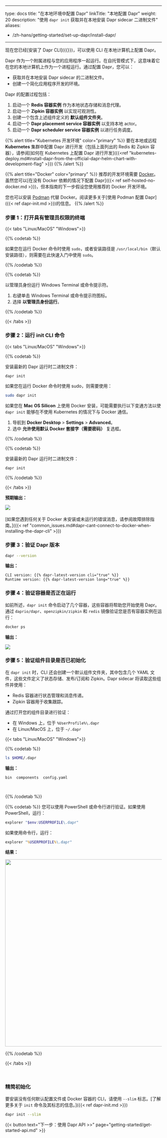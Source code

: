 
---
type: docs
title: "在本地环境中配置 Dapr"
linkTitle: "本地配置 Dapr"
weight: 20
description: "使用 `dapr init` 获取并在本地安装 Dapr sidecar 二进制文件"
aliases:
  - /zh-hans/getting-started/set-up-dapr/install-dapr/
---

现在您已经[安装了 Dapr CLI]({{<ref install-dapr-cli.md>}})，可以使用 CLI 在本地计算机上配置 Dapr。

Dapr 作为一个附属进程与您的应用程序一起运行。在自托管模式下，这意味着它在您的本地计算机上作为一个进程运行。通过配置 Dapr，您可以：

- 获取并在本地安装 Dapr sidecar 的二进制文件。
- 创建一个简化应用程序开发的环境。

Dapr 的配置过程包括：

1. 启动一个 **Redis 容器实例** 作为本地状态存储和消息代理。
2. 启动一个 **Zipkin 容器实例** 以实现可观测性。
3. 创建一个包含上述组件定义的 **默认组件文件夹**。
4. 启动一个 **Dapr placement service 容器实例** 以支持本地 actor。
5. 启动一个 **Dapr scheduler service 容器实例** 以进行任务调度。

{{% alert title="Kubernetes 开发环境" color="primary" %}}
要在本地或远程 **Kubernetes** 集群中配置 Dapr 进行开发（包括上面列出的 Redis 和 Zipkin 容器），请参阅[如何在 Kubernetes 上配置 Dapr 进行开发]({{<ref "kubernetes-deploy.md#install-dapr-from-the-official-dapr-helm-chart-with-development-flag" >}})
{{% /alert %}}

{{% alert title="Docker" color="primary" %}}
推荐的开发环境需要 [Docker](https://docs.docker.com/install/)。虽然您可以[在没有 Docker 依赖的情况下配置 Dapr]({{< ref self-hosted-no-docker.md >}})，但本指南的下一步假设您使用推荐的 Docker 开发环境。

您也可以安装 [Podman](https://podman.io/) 代替 Docker。阅读更多关于[使用 Podman 配置 Dapr]({{< ref dapr-init.md >}})的信息。
{{% /alert %}}

### 步骤 1：打开具有管理员权限的终端

{{< tabs "Linux/MacOS" "Windows">}}

{{% codetab %}}

如果您在运行 Docker 命令时使用 `sudo`，或者安装路径是 `/usr/local/bin`（默认安装路径），则需要在此快速入门中使用 `sudo`。

{{% /codetab %}}

{{% codetab %}}

以管理员身份运行 Windows Terminal 或命令提示符。

1. 右键单击 Windows Terminal 或命令提示符图标。
2. 选择 **以管理员身份运行**。

{{% /codetab %}}

{{< /tabs >}}

### 步骤 2：运行 init CLI 命令

{{< tabs "Linux/MacOS" "Windows">}}

{{% codetab %}}

安装最新的 Dapr 运行时二进制文件：

```bash
dapr init
```

如果您在运行 Docker 命令时使用 sudo，则需要使用：

```bash
sudo dapr init
```

如果您在 **Mac OS Silicon** 上使用 Docker 安装，可能需要执行以下变通方法以使 `dapr init` 能够在不使用 Kubernetes 的情况下与 Docker 通信。
1. 导航到 **Docker Desktop** > **Settings** > **Advanced**。
2. 选中 **允许使用默认 Docker 套接字（需要密码）** 复选框。

{{% /codetab %}}

{{% codetab %}}

安装最新的 Dapr 运行时二进制文件：

```bash
dapr init
```

{{% /codetab %}}

{{< /tabs >}}

**预期输出：**

<img src="/images/install-dapr-selfhost/dapr-init-output.png" style=
"padding-bottom: 5px" >

[如果您遇到任何关于 Docker 未安装或未运行的错误消息，请参阅故障排除指南。]({{< ref "common_issues.md#dapr-cant-connect-to-docker-when-installing-the-dapr-cli" >}})

### 步骤 3：验证 Dapr 版本

```bash
dapr --version
```

**输出：**  

`CLI version: {{% dapr-latest-version cli="true" %}}` <br>
`Runtime version: {{% dapr-latest-version long="true" %}}`

### 步骤 4：验证容器是否正在运行

如前所述，`dapr init` 命令启动了几个容器，这些容器将帮助您开始使用 Dapr。通过 `daprio/dapr`、`openzipkin/zipkin` 和 `redis` 镜像验证您是否有容器实例在运行：

```bash
docker ps
```

**输出：**  

<img src="/images/install-dapr-selfhost/docker-containers.png">

### 步骤 5：验证组件目录是否已初始化

在 `dapr init` 时，CLI 还会创建一个默认组件文件夹，其中包含几个 YAML 文件，这些文件定义了状态存储、发布/订阅和 Zipkin。Dapr sidecar 将读取这些组件并使用：

- Redis 容器进行状态管理和消息传递。
- Zipkin 容器用于收集跟踪。

通过打开您的组件目录进行验证：

- 在 Windows 上，位于 `%UserProfile%\.dapr`
- 在 Linux/MacOS 上，位于 `~/.dapr`

{{< tabs "Linux/MacOS" "Windows">}}

{{% codetab %}}

```bash
ls $HOME/.dapr
```

**输出：**  

`bin  components  config.yaml`

<br>

{{% /codetab %}}

{{% codetab %}}
您可以使用 PowerShell 或命令行进行验证。如果使用 PowerShell，运行：
```powershell
explorer "$env:USERPROFILE\.dapr"
```

如果使用命令行，运行： 
```cmd
explorer "%USERPROFILE%\.dapr"
```

**结果：**

<img src="/images/install-dapr-selfhost/windows-view-components.png" width=600>

{{% /codetab %}}

{{< /tabs >}}

<br>

### 精简初始化

要安装没有任何默认配置文件或 Docker 容器的 CLI，请使用 `--slim` 标志。[了解更多关于 `init` 命令及其标志的信息。]({{< ref dapr-init.md >}})

```bash
dapr init --slim
```

{{< button text="下一步：使用 Dapr API >>" page="getting-started/get-started-api.md" >}}
